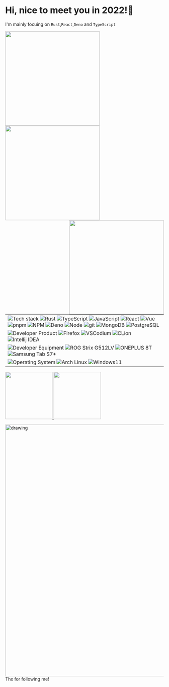 <h1>Hi, nice to meet you in 2022!👋</h1>


I'm mainly focuing on `Rust`,`React`,`Deno` and `TypeScript`

<img src="https://s3.bmp.ovh/imgs/2022/02/50c9b379be446c15.gif" width="300" align="left">
<img src="https://github.com/IzumiJuro/IzumiJuro/blob/main/resources/mei1.gif" width="300" align="left">

<img src="https://static01.imgkr.com/temp/e96403db2a4b4a32a6ca216b77b8fbe0.gif" width="300" height= "300" align="right">



<!--
<p>
<img alt="Vue" src="https://img.shields.io/badge/-Vue-4FC08D?style=flat&logo=vue.js&logoColor=white" />
<img alt="React" src="https://img.shields.io/badge/-React-61DAFB?style=flat&logo=react&logoColor=white" />
<img alt="Redux" src="https://img.shields.io/badge/-Redux-764ABC?style=flat&logo=redux&logoColor=white" />
<img alt="Jest" src="https://img.shields.io/badge/-Jest-C21325?style=flat&logo=jest&logoColor=white" />
<img alt="HTML" src="https://img.shields.io/badge/-HTML-E34F26?style=flat&logo=Html5&logoColor=white" />
<img alt="CSS" src="https://img.shields.io/badge/-CSS-1572B6?style=flat&logo=css3&logoColor=white" />
<img alt="Bootstrap" src="https://img.shields.io/badge/-Bootstrap-563D7C?style=flat&logo=bootstrap&logoColor=white" />
</p>

<p>

<img alt="gitlab" src="https://img.shields.io/badge/-Gitlab-505050?style=flat&logo=gitlab&logoColor=white" />
<img alt="Flutter" src="https://img.shields.io/badge/-Flutter-02569B?style=flat&logo=flutter&logoColor=white" />
<img alt="Dart" src="https://img.shields.io/badge/-Dart-0175C2?style=flat&logo=dart&logoColor=white" />
<img alt="Angular" src="https://img.shields.io/badge/-Angular-DD0031?style=flat&logo=angular&logoColor=white" />
<img alt="Svelte" src="https://img.shields.io/badge/-Svelte-FF3E00?style=flat&logo=svelte&logoColor=white" />
<img alt="jQuery" src="https://img.shields.io/badge/-jQuery-0769AD?style=flat&logo=jQuery&logoColor=white" />
<img alt="vuetify" src="https://img.shields.io/badge/-Vuetify-1867C0?style=flat&logo=vuetify&logoColor=white" />
<img alt="Material UI" src="https://img.shields.io/badge/-Material UI-0081CB?style=flat&logo=material-ui&logoColor=white" />
<img alt="Sass" src="https://img.shields.io/badge/-Sass-CC6699?style=flat&logo=sass&logoColor=white" />
<img alt="React Router" src="https://img.shields.io/badge/-React Router-CA4245?style=flat&logo=react-router&logoColor=white" />
<img alt="D3.js" src="https://img.shields.io/badge/-D3-F9A03C?style=flat&logo=d3.js&logoColor=white" />
<img alt="Storybook" src="https://img.shields.io/badge/-Storybook-FF4785?style=flat&logo=storybook&logoColor=white" />
<img alt="Figma" src="https://img.shields.io/badge/-Figma-F24E1E?style=flat&logo=figma&logoColor=white" />
<img alt="Material Design" src="https://img.shields.io/badge/-Material Design-757575?style=flat&logo=material-design&logoColor=white" />
<img alt="Material Design Icons" src="https://img.shields.io/badge/-Material Design Icons-2196F3?style=flat&logo=material-design-icons&logoColor=white" />
<img alt="Swagger" src="https://img.shields.io/badge/-Swagger-85EA2D?style=flat&logo=swagger&logoColor=white" />
<img alt="socket.io" src="https://img.shields.io/badge/-Socket.io-010101?style=flat&logo=socket.io&logoColor=white" />

<img alt="Nodemon" src="https://img.shields.io/badge/-Nodemon-76D04B?style=flat&logo=nodemon&logoColor=white" />
<img alt="Next" src="https://img.shields.io/badge/-Next-000000?style=flat&logo=Next.js&logoColor=white" />
<img alt="Nuxt" src="https://img.shields.io/badge/-Nuxt-00C58E?style=flat&logo=Nuxt.js&logoColor=white" />
<img alt="Travis CI" src="https://img.shields.io/badge/-Travis CI-3EAAAF?style=flat&logo=Travis-CI&logoColor=white" />
<img alt="Heroku" src="https://img.shields.io/badge/-Heroku-430098?style=flat&logo=heroku&logoColor=white" />
<img alt="Netlify" src="https://img.shields.io/badge/-Netlify-00C7B7?style=flat&logo=netlify&logoColor=white" />

<img alt="Firebase" src="https://img.shields.io/badge/-Firebase-FFCA28?style=flat&logo=firebase&logoColor=white" />
<img alt="Python" src="https://img.shields.io/badge/-Python-3776AB?style=flat&logo=python&logoColor=white" />
<img alt="Jira" src="https://img.shields.io/badge/-Jira-0052CC?style=flat&logo=jira&logoColor=white" />
<img alt="Markdown" src="https://img.shields.io/badge/-Markdown-000000?style=flat&logo=Markdown&logoColor=white" />
<img alt="Strapi" src="https://img.shields.io/badge/-Strapi-2E7EEA?style=flat&logo=Strapi&logoColor=white" />
</p>
-->

<table cellspacing="0" cellpadding="0" style="border: none;">
   <tr>
    <td>
        <img alt="Tech stack" src="https://img.shields.io/badge/-👉%20%20%20Tech%20Stack-000?" />
        <img alt="Rust" src="https://img.shields.io/badge/-Rust-D1AB66?style=flat&logo=rust&logoColor=white" />
        <img alt="TypeScript" src="https://img.shields.io/badge/-TypeScript-3178C6?style=flat&logo=typeScript&logoColor=white" />
        <img alt="JavaScript" src="https://img.shields.io/badge/-JavaScript-505050?style=flat&logo=JavaScript&logoColor=F7DF1E" />
        <img alt="React" src="https://img.shields.io/badge/-React-61DAFB?style=flat&logo=react&logoColor=white" />
        <img alt="Vue" src="https://img.shields.io/badge/-Vue-4FC08D?style=flat&logo=vue.js&logoColor=white" />
        <img alt="pnpm" src="https://img.shields.io/badge/-pnpm-F69220?style=flat&logo=pnpm&logoColor=white" />
        <img alt="NPM" src="https://img.shields.io/badge/-NPM-CB3837?style=flat&logo=npm&logoColor=white" />
        <img alt="Deno" src="https://img.shields.io/badge/-Deno-00C58E?style=flat&logo=deno&logoColor=white" />
        <img alt="Node" src="https://img.shields.io/badge/-Node-339933?style=flat&logo=node.js&logoColor=white" />
        <img alt="git" src="https://img.shields.io/badge/-Git-F05032?style=flat&logo=git&logoColor=white" />
        <img alt="MongoDB" src="https://img.shields.io/badge/-MongoDB-47A248?style=flat&logo=mongodb&logoColor=white" />
        <img alt="PostgreSQL" src="https://img.shields.io/badge/-PostgreSQL-4169E1?style=flat&logo=Postgresql&logoColor=white" />
    </td>
  </tr>
  <tr>
    <td>
      <img alt="Developer Product" src="https://img.shields.io/badge/-👉%20%20%20Developer%20Product-000?" />
      <img alt="Firefox" src="https://img.shields.io/badge/-Firefox-F7B93E?style=flat-square&logo=firefox&logoColor=white" />
      <img alt="VSCodium" src="https://img.shields.io/badge/-VS%20Codium-F7B93E?style=flat-square&logo=visualstudiocode&logoColor=white" />
      <img alt="CLion" src="https://img.shields.io/badge/-CLion-F7B93E?style=flat-square&logo=clion&logoColor=white" />    
      <img alt="Intellij IDEA" src="https://img.shields.io/badge/-IntellijIDEA-F7B93E?style=flat-square&logo=intellijidea&logoColor=white" />  
    </td>
  </tr>
  <tr>
    <td>
      <img alt="Developer Equipment" src="https://img.shields.io/badge/-👉%20%20%20Developer%20Equipment-000?" />
      <img alt="ROG Strix G512LV" src="https://img.shields.io/badge/-ROG%20Strix%20G512LV-F7B93E?style=flat-square&logo=asus&logoColor=white" />
      <img alt="ONEPLUS 8T" src="https://img.shields.io/badge/-ONEPLUS%208T-F7B93E?style=flat-square&logo=oneplus&logoColor=white" />
      <img alt="Samsung Tab S7+" src="https://img.shields.io/badge/-Samsung%20Tab%20S7+-F7B93E?style=flat-square&logo=samsung&logoColor=white" />
    </td>
  </tr>
  <tr>
    <td>
      <img alt="Operating System" src="https://img.shields.io/badge/-👉%20%20%20Operating%20System-000?" />
      <img alt="Arch Linux" src="https://img.shields.io/badge/-Arch%20Linux-F7B93E?style=flat-square&logo=archlinux&logoColor=white" />
      <img alt="Windows11" src="https://img.shields.io/badge/-Windows11-F7B93E?style=flat-square&logo=windows&logoColor=white" />
    </td>
  </tr>  
</table>
<p>
  <a href="https://github.com/IzumiJuro">
    <img
      height="150em"
      src="https://github-readme-stats.vercel.app/api?username=IzumiJuro&show_icons=true&include_all_commits=true&count_private=true&theme=tokyonight"
    />
  </a>
  <a href="https://github.com/IzumiJuro">
    <img
      height="150em"
      src="https://github-readme-stats.vercel.app/api/top-langs/?username=IzumiJuro&show_icons=true&include_all_commits=true&count_private=true&layout=compact&theme=tokyonight"
    />
  </a>
</p>

<img src="https://activity-graph.herokuapp.com/graph?username=IzumiJuro&theme=react-dark" alt="drawing" width="800"/>
Thx for following me!
